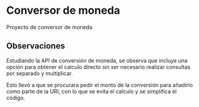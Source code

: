 <h1>Conversor de moneda</h1>
Proyecto de conversor de moneda

<h2>Observaciones</h2>
<p>Estudiando la API de conversión de moneda, se observa que incluye una opción para obtener el calculo directo
sin ser necesario realizar consultas por separado y multiplicar.
  
Esto llevó a que se procurara pedir el monto de la conversión para añadirlo como parte de la URI, 
con lo que se evita el calculo y se simplifica el código.</p>
